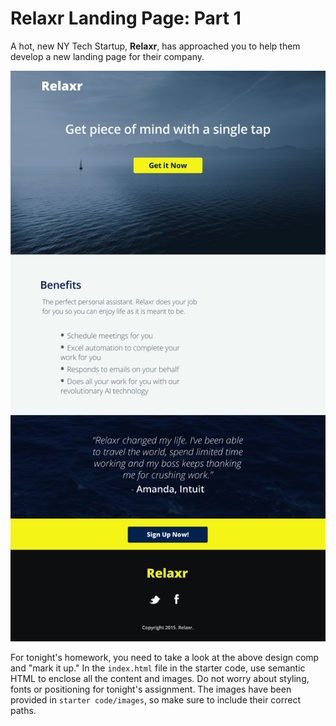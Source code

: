 # Relaxr Landing Page: Part 1

A hot, new NY Tech Startup, **Relaxr**, has approached you to help them develop a new landing page for their company. 

![Relaxr Landing Page](starter_code/images/relaxr_landing.jpg)

For tonight's homework, you need to take a look at the above design comp and "mark it up." In the `index.html` file in the starter code, use semantic HTML to enclose all the content and images. Do not worry about styling, fonts or positioning for tonight's assignment. The images have been provided in  `starter code/images`, so make sure to include their correct paths.

